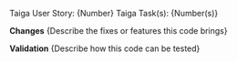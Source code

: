 <!--
INSTRUCTIONS
Please ensure the Pull Request is targeting the `development` branch
and replace text wrapped in {} with the requested information
-->
Taiga User Story: {Number}
Taiga Task(s): {Number(s)}

**Changes**
{Describe the fixes or features this code brings}

**Validation**
{Describe how this code can be tested}

